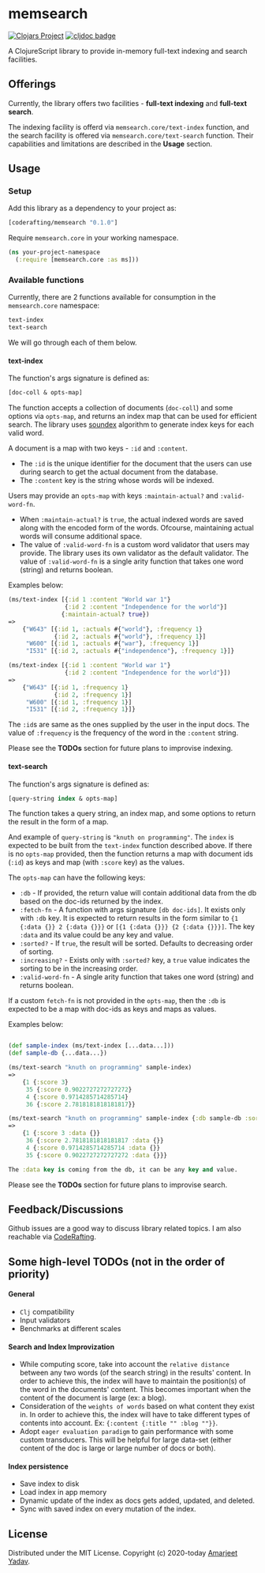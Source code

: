 # memsearch
[![Clojars Project](https://img.shields.io/clojars/v/coderafting/memsearch.svg)](https://clojars.org/coderafting/memsearch)
[![cljdoc badge](https://cljdoc.org/badge/coderafting/memsearch)](https://cljdoc.org/d/coderafting/memsearch/CURRENT)

A ClojureScript library to provide in-memory full-text indexing and search facilities.

## Offerings
Currently, the library offers two facilities - **full-text indexing** and **full-text search**.

The indexing facility is offerd via `memsearch.core/text-index` function, and the search facility is offered via `memsearch.core/text-search` function. Their capabilities and limitations are described in the **Usage** section.

## Usage

### Setup
Add this library as a dependency to your project as:
```clojure
[coderafting/memsearch "0.1.0"]
```
Require `memsearch.core` in your working namespace.
```clojure
(ns your-project-namespace
  (:require [memsearch.core :as ms]))
```

### Available functions
Currently, there are 2 functions available for consumption in the `memsearch.core` namespace:
```clojure
text-index
text-search
```
We will go through each of them below.

#### text-index
The function's args signature is defined as:
```clojure
[doc-coll & opts-map]
```
The function accepts a collection of documents (`doc-coll`) and some options via `opts-map`, and returns an index map that can be used for efficient search. The library uses [soundex](https://en.wikipedia.org/wiki/Soundex) algorithm to generate index keys for each valid word.

A document is a map with two keys - `:id` and `:content`.

- The `:id` is the unique identifier for the document that the users can use during search to get the actual document from the database.
- The `:content` key is the string whose words will be indexed.

Users may provide an `opts-map` with keys `:maintain-actual?` and `:valid-word-fn`.

- When `:maintain-actual?` is `true`, the actual indexed words are saved along with the encoded form of the words. Ofcourse, maintaining actual words will consume additional space.
- The value of `:valid-word-fn` is a custom word validator that users may provide. The library uses its own validator as the default validator. The value of `:valid-word-fn` is a single arity function that takes one word (string) and returns boolean.

Examples below:

```clojure
(ms/text-index [{:id 1 :content "World war 1"}
                {:id 2 :content "Independence for the world"}]
               {:maintain-actual? true})
=>
    {"W643" [{:id 1, :actuals #{"world"}, :frequency 1}
             {:id 2, :actuals #{"world"}, :frequency 1}]
     "W600" [{:id 1, :actuals #{"war"}, :frequency 1}]
     "I531" [{:id 2, :actuals #{"independence"}, :frequency 1}]}

(ms/text-index [{:id 1 :content "World war 1"}
                {:id 2 :content "Independence for the world"}])
=>
    {"W643" [{:id 1, :frequency 1}
             {:id 2, :frequency 1}]
     "W600" [{:id 1, :frequency 1}]
     "I531" [{:id 2, :frequency 1}]}
```
The `:id`s are same as the ones supplied by the user in the input docs. The value of `:frequency` is the frequency of the word in the `:content` string.

Please see the **TODOs** section for future plans to improvise indexing.

#### text-search
The function's args signature is defined as:
```clojure
[query-string index & opts-map]
```
The function takes a query string, an index map, and some options to return the result in the form of a map.

And example of `query-string` is `"knuth on programming"`. The `index` is expected to be built from the `text-index` function described above. If there is no `opts-map` provided, then the function returns a map with document ids (`:id`) as keys and map (with `:score` key) as the values.

The `opts-map` can have the following keys:

- `:db` - If provided, the return value will contain additional data from the db based on the doc-ids returned by the index.
- `:fetch-fn` - A function with args signature `[db doc-ids]`. It exists only with `:db` key. It is expected to return results in the form similar to `{1 {:data {}} 2 {:data {}}}` or `[{1 {:data {}}} {2 {:data {}}}]`. The key `:data` and its value could be any key and value.
- `:sorted?` - If `true`, the result will be sorted. Defaults to decreasing order of sorting.
- `:increasing?` - Exists only with `:sorted?` key, a `true` value indicates the sorting to be in the increasing order.
- `:valid-word-fn` - A single arity function that takes one word (string) and returns boolean.

If a custom `fetch-fn` is not provided in the `opts-map`, then the `:db` is expected to be a map with doc-ids as keys and maps as values.

Examples below:

```clojure

(def sample-index (ms/text-index [...data...]))
(def sample-db {...data...})

(ms/text-search "knuth on programming" sample-index)
=>
    {1 {:score 3}
     35 {:score 0.9022727272727272}
     4 {:score 0.9714285714285714}
     36 {:score 2.7818181818181817}}

(ms/text-search "knuth on programming" sample-index {:db sample-db :sorted? true})
=>
    {1 {:score 3 :data {}}
     36 {:score 2.7818181818181817 :data {}}
     4 {:score 0.9714285714285714 :data {}}
     35 {:score 0.9022727272727272 :data {}}}

The :data key is coming from the db, it can be any key and value.
```

Please see the **TODOs** section for future plans to improvise search.

## Feedback/Discussions
Github issues are a good way to discuss library related topics. I am also reachable via [CodeRafting](https://coderafting.com/).

## Some high-level TODOs (not in the order of priority)

#### General
- `Clj` compatibility
- Input validators
- Benchmarks at different scales

#### Search and Index Improvization
- While computing score, take into account the `relative distance` between any two words (of the search string) in the results' content. In order to achieve this, the index will have to maintain the position(s) of the word in the documents' content. This becomes important when the content of the document is large (ex: a blog).
- Consideration of the `weights of words` based on what content they exist in. In order to achieve this, the index will have to take different types of contents into account. Ex: `{:content {:title "" :blog ""}}`.
- Adopt `eager evaluation paradigm` to gain performance with some custom transducers. This will be helpful for large data-set (either content of the doc is large or large number of docs or both).

#### Index persistence
- Save index to disk
- Load index in app memory
- Dynamic update of the index as docs gets added, updated, and deleted.
- Sync with saved index on every mutation of the index.

## License
Distributed under the MIT License. Copyright (c) 2020-today [Amarjeet Yadav](https://coderafting.com/).
